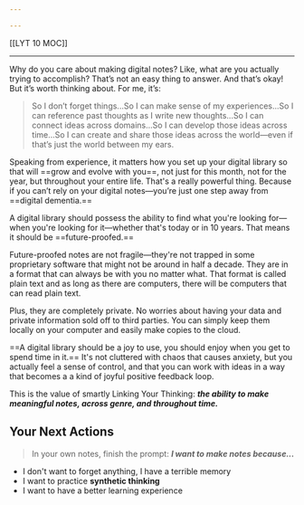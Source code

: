 ```yaml
---

---
```


[[LYT 10 MOC]]

---

Why do you care about making digital notes? Like, what are you actually trying to accomplish? That’s not an easy thing to answer. And that’s okay! But it’s worth thinking about. For me, it’s:   


> So I don’t forget things...So I can make sense of my experiences...So I can reference past thoughts as I write new thoughts...So I can connect ideas across domains...So I can develop those ideas across time...So I can create and share those ideas across the world—even if that’s just the world between my ears.

  
Speaking from experience, it matters how you set up your digital library so that will ==grow and evolve with you==, not just for this month, not for the year, but throughout your entire life. That's a really powerful thing. Because if you can’t rely on your digital notes—you’re just one step away from ==digital dementia.==  
  
A digital library should possess the ability to find what you're looking for—when you're looking for it—whether that's today or in 10 years. That means it should be ==future-proofed.==  
  
Future-proofed notes are not fragile—they're not trapped in some proprietary software that might not be around in half a decade. They are in a format that can always be with you no matter what. That format is called plain text and as long as there are computers, there will be computers that can read plain text.   
  
Plus, they are completely private. No worries about having your data and private information sold off to third parties. You can simply keep them locally on your computer and easily make copies to the cloud.    
  
==A digital library should be a joy to use, you should enjoy when you get to spend time in it.== It's not cluttered with chaos that causes anxiety, but you actually feel a sense of control, and that you can work with ideas in a way that becomes a a kind of joyful positive feedback loop.  

This is the value of smartly Linking Your Thinking: **_the ability to make meaningful notes, across genre, and throughout time._**

## Your Next Actions
> In your own notes, finish the prompt: **_I want to make notes because..._**

- I don't want to forget anything, I have a terrible memory
- I want to practice **synthetic thinking**
- I want to have a better learning experience
